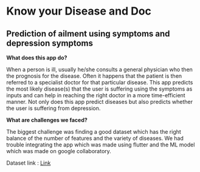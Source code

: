 # Know your Disease and Doc
## Prediction of ailment using symptoms and depression symptoms

**What does this app do?**

When a person is ill, usually he/she consults a general physician who then the prognosis for the disease. Often it happens that the patient is then referred to a specialist doctor for that particular disease. This app predicts the most likely disease(s) that the user is suffering using the symptoms as inputs and can help in reaching the right doctor in a more time-efficient manner.  Not only does this app predict diseases but also predicts whether the user is suffering from depression.

**What are challenges we faced?**

The biggest challenge was finding a good dataset which has the right balance of the number of features and the variety of diseases. 
We had trouble integrating the app which was made using flutter and the ML model which was made on google collaboratory.

Dataset link : [Link](https://www.kaggle.com/kaushil268/disease-prediction-using-machine-learning)
